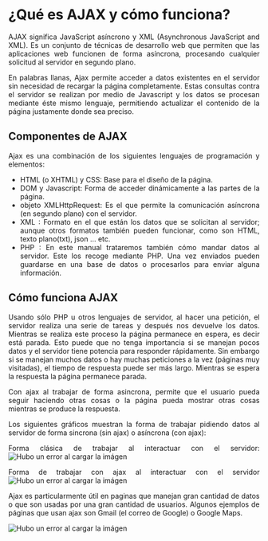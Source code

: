 # **¿Qué es AJAX y cómo funciona?**  

<div style="text-align: justify">

AJAX significa JavaScript asíncrono y XML (Asynchronous JavaScript and XML). Es un conjunto de técnicas de desarrollo web que permiten que las aplicaciones web funcionen de forma asíncrona, procesando cualquier solicitud al servidor en segundo plano.

En palabras llanas, Ajax permite acceder a datos existentes en el servidor sin necesidad de recargar la página completamente. Estas consultas contra el servidor se realizan por medio de Javascript y los datos se procesan mediante éste mismo lenguaje, permitiendo actualizar el contenido de la página justamente donde sea preciso.

## **Componentes de AJAX**
Ajax es una combinación de los siguientes lenguajes de programación y elementos:

- HTML (o XHTML) y CSS: Base para el diseño de la página.
- DOM y Javascript: Forma de acceder dinámicamente a las partes de la página.
- objeto XMLHttpRequest: Es el que permite la comunicación asíncrona (en segundo plano) con el servidor.
- XML : Formato en el que están los datos que se solicitan al servidor; aunque otros formatos también pueden funcionar, como son HTML, texto plano(txt), json ... etc.
- PHP : En este manual trataremos también cómo mandar datos al servidor. Este los recoge mediante PHP. Una vez enviados pueden guardarse en una base de datos o procesarlos para enviar alguna información.

## **Cómo funciona AJAX**
Usando sólo PHP u otros lenguajes de servidor, al hacer una petición, el servidor realiza una serie de tareas y después nos devuelve los datos. Mientras se realiza este proceso la página permanece en espera, es decir está parada. Esto puede que no tenga importancia si se manejan pocos datos y el servidor tiene potencia para responder rápidamente. Sin embargo si se manejan muchos datos o hay muchas peticiones a la vez (páginas muy visitadas), el tiempo de respuesta puede ser más largo. Mientras se espera la respuesta la página permanece parada.

Con ajax al trabajar de forma asincrona, permite que el usuario pueda seguir haciendo otras cosas o la página pueda mostrar otras cosas mientras se produce la respuesta.

Los siguientes gráficos muestran la forma de trabajar pidiendo datos al servidor de forma sincrona (sin ajax) o asíncrona (con ajax):

Forma clásica de trabajar al interactuar con el servidor:
![Hubo un error al cargar la imágen](https://aprende-web.net/progra/objetos/modeloAjax1.gif "Grafico 1 AJAX")

Forma de trabajar con ajax al interactuar con el servidor
![Hubo un error al cargar la imágen](https://aprende-web.net/progra/objetos/modeloAjax2.gif "Grafico 2 AJAX")

Ajax es particularmente útil en paginas que manejan gran cantidad de datos o que son usadas por una gran cantidad de usuarios. Algunos ejemplos de páginas que usan ajax son Gmail (el correo de Google) o Google Maps.

![Hubo un error al cargar la imágen](https://www.aprenderaprogramar.com/images/stories/Cursos/CU011/CU01193E_1.png "Esquema AJAX")
</div>
